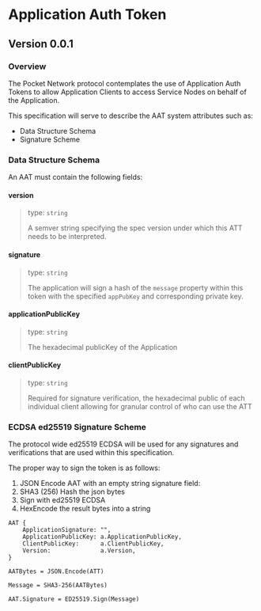 # Application Auth Token
## Version 0.0.1

### Overview
The Pocket Network protocol contemplates the use of Application Auth Tokens to allow Application Clients to access Service Nodes on behalf of the Application.

This specification will serve to describe the AAT system attributes such as:

- Data Structure Schema
- Signature Scheme

### Data Structure Schema
An AAT must contain the following fields:

#### version
> type: `string`
>
> A semver string specifying the spec version under which this ATT needs to be interpreted.

#### signature
> type: `string`
>
> The application will sign a hash of the `message` property within this token with the specified `appPubKey` and corresponding private key.

#### applicationPublicKey
> type: `string`
>
> The hexadecimal publicKey of the Application

#### clientPublicKey
> type: `string`
>
> Required for signature verification, the hexadecimal public of each individual client allowing for granular control of who can use the ATT

### ECDSA ed25519 Signature Scheme
The protocol wide ed25519 ECDSA will be used for any signatures and verifications that are used within this specification.

The proper way to sign the token is as follows:

1) JSON Encode AAT with an empty string signature field:
2) SHA3 (256) Hash the json bytes
3) Sign with ed25519 ECDSA
3) HexEncode the result bytes into a string

````
AAT {
	ApplicationSignature: "",
	ApplicationPublicKey: a.ApplicationPublicKey,
	ClientPublicKey:      a.ClientPublicKey,
	Version:              a.Version,
}

````

`AATBytes = JSON.Encode(ATT)`

`Message = SHA3-256(AATBytes)`

`AAT.Signature = ED25519.Sign(Message)`

